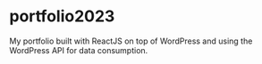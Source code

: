 # portfolio2023
My portfolio built with ReactJS on top of WordPress and using the WordPress API for data consumption.

